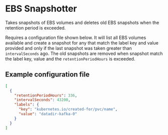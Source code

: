 # EBS Snapshotter

Takes snapshots of EBS volumes and deletes old EBS snapshots when the retention
period is exceeded.

Requires a configuration file shown below. It will list all EBS volumes
available and create a snapshot for any that match the label key and value
provided and only if the last snapshot was taken greater than `intervalSeconds`
ago.  The old snapshots are removed when snapshot match the label key, value
and the `retentionPeriodHours` is exceeded.

## Example configuration file
```json
[
  {
    "retentionPeriodHours": 336,
    "intervalSeconds": 43200,
    "labels": {
      "key": "kubernetes.io/created-for/pvc/name",
      "value": "datadir-kafka-0"
    }
  }
]
```
